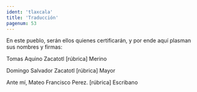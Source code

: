 ```yaml
---
ident: 'tlaxcala'
title: 'Traducción'
pagenum: 53
---
```

En este pueblo, serán ellos quienes certificarán, y por ende aquí plasman sus nombres y firmas:

Tomas Aquino Zacatotl
[rúbrica]
Merino

Domingo Salvador Zacatotl
[rúbrica]
Mayor

Ante mí, Mateo Francisco Perez.
[rúbrica]
Escribano 


